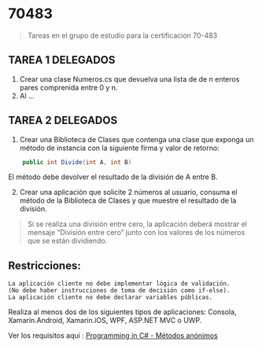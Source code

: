 # 70483

> Tareas en el grupo de estudio para la certificacion 70-483

## TAREA 1 DELEGADOS

1. Crear una clase Numeros.cs que devuelva una lista de de n enteros pares comprenida entre 0 y n.
2. Al ...

## TAREA 2 DELEGADOS

1. Crear una Biblioteca de Clases que contenga una clase que exponga un método de instancia con la siguiente firma y valor de retorno:

```csharp
	public int Divide(int A, int B)
```
El método debe devolver el resultado de la división de A entre B.


2. Crear una aplicación que solicite 2 números al usuario, consuma el método de la Biblioteca de Clases y que muestre el resultado de la división. 

> Si se realiza una división entre cero, la aplicación deberá mostrar el mensaje “División entre cero” junto con los valores de los números que se están dividiendo.

Restricciones:
--------------
    La aplicación cliente no debe implementar lógica de validación. 
    (No debe haber instrucciones de toma de decisión como if-else).
    La aplicación cliente no debe declarar variables públicas.


Realiza al menos dos de los siguientes tipos de aplicaciones: Consola, Xamarin.Android, Xamarin.iOS, WPF, ASP.NET MVC o UWP.


Ver los requisitos aqui : [Programming in C# - Métodos anónimos](https://youtu.be/APaqIomFy_A?t=59m5s)
